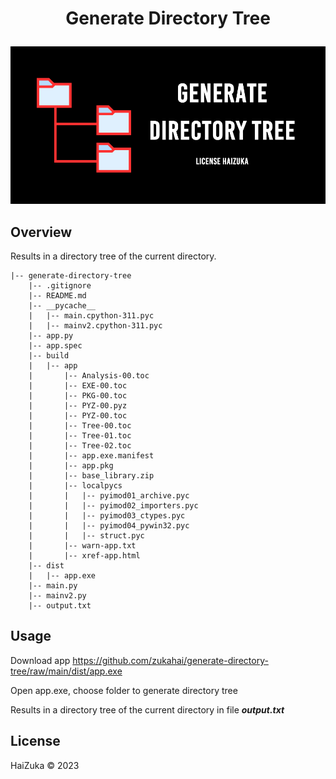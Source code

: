 #  <p align="center">Generate Directory Tree <p>

<p align="center"> <img src="/.demo/GenerateDirectoryTree.png" alt="bg" /> </p>

## Overview
Results in a directory tree of the current directory.

```
|-- generate-directory-tree
    |-- .gitignore
    |-- README.md
    |-- __pycache__
    |   |-- main.cpython-311.pyc
    |   |-- mainv2.cpython-311.pyc
    |-- app.py
    |-- app.spec
    |-- build
    |   |-- app
    |       |-- Analysis-00.toc
    |       |-- EXE-00.toc
    |       |-- PKG-00.toc
    |       |-- PYZ-00.pyz
    |       |-- PYZ-00.toc
    |       |-- Tree-00.toc
    |       |-- Tree-01.toc
    |       |-- Tree-02.toc
    |       |-- app.exe.manifest
    |       |-- app.pkg
    |       |-- base_library.zip
    |       |-- localpycs
    |       |   |-- pyimod01_archive.pyc
    |       |   |-- pyimod02_importers.pyc
    |       |   |-- pyimod03_ctypes.pyc
    |       |   |-- pyimod04_pywin32.pyc
    |       |   |-- struct.pyc
    |       |-- warn-app.txt
    |       |-- xref-app.html
    |-- dist
    |   |-- app.exe
    |-- main.py
    |-- mainv2.py
    |-- output.txt

```


## Usage

Download app https://github.com/zukahai/generate-directory-tree/raw/main/dist/app.exe

Open app.exe, choose folder to generate directory tree

Results in a directory tree of the current directory in file ***output.txt***


## License
HaiZuka © 2023